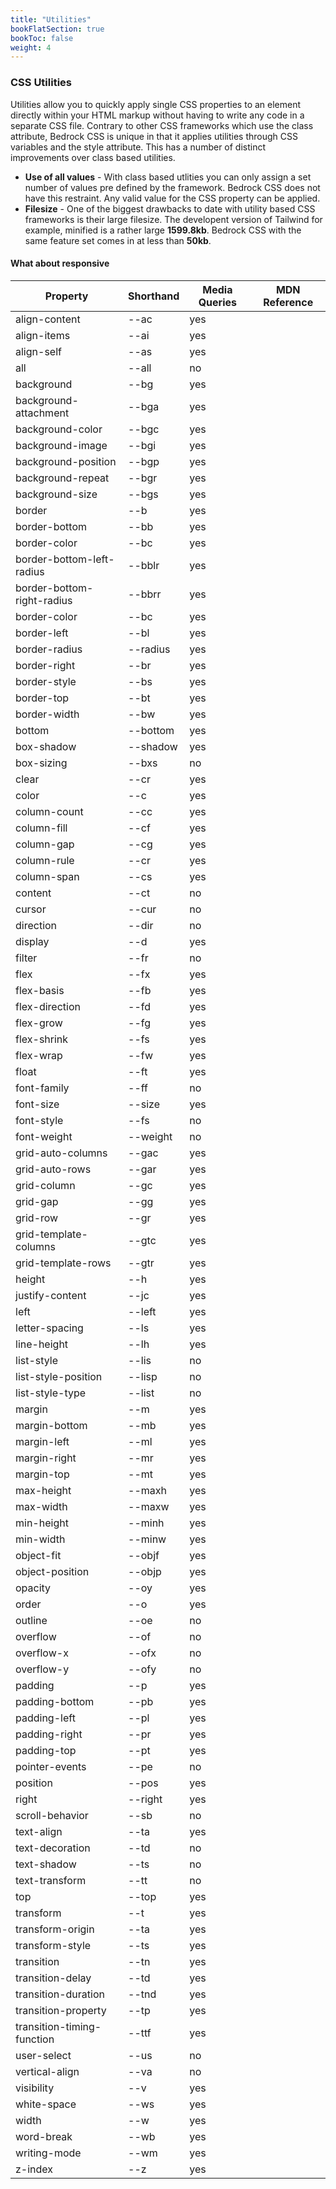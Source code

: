 ```yaml
---
title: "Utilities"
bookFlatSection: true
bookToc: false
weight: 4
---
```


### CSS Utilities

Utilities allow you to quickly apply single CSS properties to an element directly within your HTML markup without having to write any code in a separate CSS file. Contrary to other CSS frameworks which use the class attribute, Bedrock CSS is unique in that it applies utilities through CSS variables and the style attribute. This has a number of distinct improvements over class based utilities.

- **Use of all values** - With class based utlities you can only assign a set number of values pre defined by the framework. Bedrock CSS does not have this restraint. Any valid value for the CSS property can be applied.
- **Filesize** - One of the biggest drawbacks to date with utility based CSS frameworks is their large filesize. The developent version of Tailwind for example, minified is a rather large **1599.8kb**. Bedrock CSS with the same feature set comes in at less than **50kb**. 

#### What about responsive

| Property                   | Shorthand                                                              | Media Queries | MDN Reference                                                                                                               |
|----------------------------|------------------------------------------------------------------------|---------------|-----------------------------------------------------------------------------------------------------------------------------|
| align-content              | <span style="--weight:bold; --us:all" class="shorthand">\-\-ac</a>     | yes           | <a href="https://developer.mozilla.org/en-US/docs/Web/CSS/align-content" target="_blank" class="link-mdn"></a>              |
| align-items                | <span style="--weight:bold; --us:all" class="shorthand">\-\-ai</a>     | yes           | <a href="https://developer.mozilla.org/en-US/docs/Web/CSS/align-items" target="_blank" class="link-mdn"></a>                |
| align-self                 | <span style="--weight:bold; --us:all" class="shorthand">\-\-as</a>     | yes           | <a href="https://developer.mozilla.org/en-US/docs/Web/CSS/align-self" target="_blank" class="link-mdn"></a>                 |
| all                        | <span style="--weight:bold; --us:all" class="shorthand">\-\-all</a>    | no            | <a href="https://developer.mozilla.org/en-US/docs/Web/CSS/all" target="_blank" class="link-mdn"></a>                        |
| background                 | <span style="--weight:bold; --us:all" class="shorthand">\-\-bg</a>     | yes           | <a href="https://developer.mozilla.org/en-US/docs/Web/CSS/background" target="_blank" class="link-mdn"></a>                 |
| background-attachment      | <span style="--weight:bold; --us:all" class="shorthand">\-\-bga</a>    | yes           | <a href="https://developer.mozilla.org/en-US/docs/Web/CSS/background-attachment" target="_blank" class="link-mdn"></a>      |
| background-color           | <span style="--weight:bold; --us:all" class="shorthand">\-\-bgc</a>    | yes           | <a href="https://developer.mozilla.org/en-US/docs/Web/CSS/background-color" target="_blank" class="link-mdn"></a>           |
| background-image           | <span style="--weight:bold; --us:all" class="shorthand">\-\-bgi</a>    | yes           | <a href="https://developer.mozilla.org/en-US/docs/Web/CSS/background-image" target="_blank" class="link-mdn"></a>           |
| background-position        | <span style="--weight:bold; --us:all" class="shorthand">\-\-bgp</a>    | yes           | <a href="https://developer.mozilla.org/en-US/docs/Web/CSS/background-position" target="_blank" class="link-mdn"></a>        |
| background-repeat          | <span style="--weight:bold; --us:all" class="shorthand">\-\-bgr</a>    | yes           | <a href="https://developer.mozilla.org/en-US/docs/Web/CSS/background-repeat" target="_blank" class="link-mdn"></a>          |
| background-size            | <span style="--weight:bold; --us:all" class="shorthand">\-\-bgs</a>    | yes           | <a href="https://developer.mozilla.org/en-US/docs/Web/CSS/background-size" target="_blank" class="link-mdn"></a>            |
| border                     | <span style="--weight:bold; --us:all" class="shorthand">\-\-b</a>      | yes           | <a href="https://developer.mozilla.org/en-US/docs/Web/CSS/border" target="_blank" class="link-mdn"></a>                     |
| border-bottom              | <span style="--weight:bold; --us:all" class="shorthand">\-\-bb</a>     | yes           | <a href="https://developer.mozilla.org/en-US/docs/Web/CSS/border-bottom" target="_blank" class="link-mdn"></a>              |
| border-color               | <span style="--weight:bold; --us:all" class="shorthand">\-\-bc</a>     | yes           | <a href="https://developer.mozilla.org/en-US/docs/Web/CSS/border-color" target="_blank" class="link-mdn"></a>               |
| border-bottom-left-radius  | <span style="--weight:bold; --us:all" class="shorthand">\-\-bblr</a>   | yes           | <a href="https://developer.mozilla.org/en-US/docs/Web/CSS/border-bottom-left-radius" target="_blank" class="link-mdn"></a>  |
| border-bottom-right-radius | <span style="--weight:bold; --us:all" class="shorthand">\-\-bbrr</a>   | yes           | <a href="https://developer.mozilla.org/en-US/docs/Web/CSS/border-bottom-right-radius" target="_blank" class="link-mdn"></a> |
| border-color               | <span style="--weight:bold; --us:all" class="shorthand">\-\-bc</a>     | yes           | <a href="https://developer.mozilla.org/en-US/docs/Web/CSS/border-color" target="_blank" class="link-mdn"></a>               |
| border-left                | <span style="--weight:bold; --us:all" class="shorthand">\-\-bl</a>     | yes           | <a href="https://developer.mozilla.org/en-US/docs/Web/CSS/border-left" target="_blank" class="link-mdn"></a>                |
| border-radius              | <span style="--weight:bold; --us:all" class="shorthand">\-\-radius</a> | yes           | <a href="https://developer.mozilla.org/en-US/docs/Web/CSS/border-radius" target="_blank" class="link-mdn"></a>              |
| border-right               | <span style="--weight:bold; --us:all" class="shorthand">\-\-br</a>     | yes           | <a href="https://developer.mozilla.org/en-US/docs/Web/CSS/border-right" target="_blank" class="link-mdn"></a>               |
| border-style               | <span style="--weight:bold; --us:all" class="shorthand">\-\-bs</a>     | yes           | <a href="https://developer.mozilla.org/en-US/docs/Web/CSS/border-style" target="_blank" class="link-mdn"></a>               |
| border-top                 | <span style="--weight:bold; --us:all" class="shorthand">\-\-bt</a>     | yes           | <a href="https://developer.mozilla.org/en-US/docs/Web/CSS/border-top" target="_blank" class="link-mdn"></a>                 |
| border-width               | <span style="--weight:bold; --us:all" class="shorthand">\-\-bw</a>     | yes           | <a href="https://developer.mozilla.org/en-US/docs/Web/CSS/border-width" target="_blank" class="link-mdn"></a>               |
| bottom                     | <span style="--weight:bold; --us:all" class="shorthand">\-\-bottom</a> | yes           | <a href="https://developer.mozilla.org/en-US/docs/Web/CSS/bottom" target="_blank" class="link-mdn"></a>                     |
| box-shadow                 | <span style="--weight:bold; --us:all" class="shorthand">\-\-shadow</a> | yes           | <a href="https://developer.mozilla.org/en-US/docs/Web/CSS/box-shadow" target="_blank" class="link-mdn"></a>                 |
| box-sizing                 | <span style="--weight:bold; --us:all" class="shorthand">\-\-bxs</a>    | no            | <a href="https://developer.mozilla.org/en-US/docs/Web/CSS/box-sizing" target="_blank" class="link-mdn"></a>                 |
| clear                      | <span style="--weight:bold; --us:all" class="shorthand">\-\-cr</a>     | yes           | <a href="https://developer.mozilla.org/en-US/docs/Web/CSS/clear" target="_blank" class="link-mdn"></a>                      |
| color                      | <span style="--weight:bold; --us:all" class="shorthand">\-\-c</a>      | yes           | <a href="https://developer.mozilla.org/en-US/docs/Web/CSS/color" target="_blank" class="link-mdn"></a>                      |
| column-count               | <span style="--weight:bold; --us:all" class="shorthand">\-\-cc</a>     | yes           | <a href="https://developer.mozilla.org/en-US/docs/Web/CSS/column-count" target="_blank" class="link-mdn"></a>               |
| column-fill                | <span style="--weight:bold; --us:all" class="shorthand">\-\-cf</a>     | yes           | <a href="https://developer.mozilla.org/en-US/docs/Web/CSS/column-fill" target="_blank" class="link-mdn"></a>                |
| column-gap                 | <span style="--weight:bold; --us:all" class="shorthand">\-\-cg</a>     | yes           | <a href="https://developer.mozilla.org/en-US/docs/Web/CSS/column-gap" target="_blank" class="link-mdn"></a>                 |
| column-rule                | <span style="--weight:bold; --us:all" class="shorthand">\-\-cr</a>     | yes           | <a href="https://developer.mozilla.org/en-US/docs/Web/CSS/column-rule" target="_blank" class="link-mdn"></a>                |
| column-span                | <span style="--weight:bold; --us:all" class="shorthand">\-\-cs</a>     | yes           | <a href="https://developer.mozilla.org/en-US/docs/Web/CSS/column-span" target="_blank" class="link-mdn"></a>                |
| content                    | <span style="--weight:bold; --us:all" class="shorthand">\-\-ct</a>     | no            | <a href="https://developer.mozilla.org/en-US/docs/Web/CSS/content" target="_blank" class="link-mdn"></a>                    |
| cursor                     | <span style="--weight:bold; --us:all" class="shorthand">\-\-cur</a>    | no            | <a href="https://developer.mozilla.org/en-US/docs/Web/CSS/cursor" target="_blank" class="link-mdn"></a>                     |
| direction                  | <span style="--weight:bold; --us:all" class="shorthand">\-\-dir</a>    | no            | <a href="https://developer.mozilla.org/en-US/docs/Web/CSS/direction" target="_blank" class="link-mdn"></a>                  |
| display                    | <span style="--weight:bold; --us:all" class="shorthand">\-\-d</a>      | yes           | <a href="https://developer.mozilla.org/en-US/docs/Web/CSS/display" target="_blank" class="link-mdn"></a>                    |
| filter                     | <span style="--weight:bold; --us:all" class="shorthand">\-\-fr</a>     | no            | <a href="https://developer.mozilla.org/en-US/docs/Web/CSS/filter" target="_blank" class="link-mdn"></a>                     |
| flex                       | <span style="--weight:bold; --us:all" class="shorthand">\-\-fx</a>     | yes           | <a href="https://developer.mozilla.org/en-US/docs/Web/CSS/flex" target="_blank" class="link-mdn"></a>                       |
| flex-basis                 | <span style="--weight:bold; --us:all" class="shorthand">\-\-fb</a>     | yes           | <a href="https://developer.mozilla.org/en-US/docs/Web/CSS/flex-basis" target="_blank" class="link-mdn"></a>                 |
| flex-direction             | <span style="--weight:bold; --us:all" class="shorthand">\-\-fd</a>     | yes           | <a href="https://developer.mozilla.org/en-US/docs/Web/CSS/flex-direction" target="_blank" class="link-mdn"></a>             |
| flex-grow                  | <span style="--weight:bold; --us:all" class="shorthand">\-\-fg</a>     | yes           | <a href="https://developer.mozilla.org/en-US/docs/Web/CSS/flex-grow" target="_blank" class="link-mdn"></a>                  |
| flex-shrink                | <span style="--weight:bold; --us:all" class="shorthand">\-\-fs</a>     | yes           | <a href="https://developer.mozilla.org/en-US/docs/Web/CSS/flex-shrink" target="_blank" class="link-mdn"></a>                |
| flex-wrap                  | <span style="--weight:bold; --us:all" class="shorthand">\-\-fw</a>     | yes           | <a href="https://developer.mozilla.org/en-US/docs/Web/CSS/flex-wrap" target="_blank" class="link-mdn"></a>                  |
| float                      | <span style="--weight:bold; --us:all" class="shorthand">\-\-ft</a>     | yes           | <a href="https://developer.mozilla.org/en-US/docs/Web/CSS/float" target="_blank" class="link-mdn"></a>                      |
| font-family                | <span style="--weight:bold; --us:all" class="shorthand">\-\-ff</a>     | no            | <a href="https://developer.mozilla.org/en-US/docs/Web/CSS/font-family" target="_blank" class="link-mdn"></a>                |
| font-size                  | <span style="--weight:bold; --us:all" class="shorthand">\-\-size</a>   | yes           | <a href="https://developer.mozilla.org/en-US/docs/Web/CSS/font-size" target="_blank" class="link-mdn"></a>                  |
| font-style                 | <span style="--weight:bold; --us:all" class="shorthand">\-\-fs</a>     | no            | <a href="https://developer.mozilla.org/en-US/docs/Web/CSS/font-style" target="_blank" class="link-mdn"></a>                 |
| font-weight                | <span style="--weight:bold; --us:all" class="shorthand">\-\-weight</a> | no            | <a href="https://developer.mozilla.org/en-US/docs/Web/CSS/font-weight" target="_blank" class="link-mdn"></a>                |
| grid-auto-columns          | <span style="--weight:bold; --us:all" class="shorthand">\-\-gac</a>    | yes           | <a href="https://developer.mozilla.org/en-US/docs/Web/CSS/grid-auto-columns" target="_blank" class="link-mdn"></a>          |
| grid-auto-rows             | <span style="--weight:bold; --us:all" class="shorthand">\-\-gar</a>    | yes           | <a href="https://developer.mozilla.org/en-US/docs/Web/CSS/grid-auto-rows" target="_blank" class="link-mdn"></a>             |
| grid-column                | <span style="--weight:bold; --us:all" class="shorthand">\-\-gc</a>     | yes           | <a href="https://developer.mozilla.org/en-US/docs/Web/CSS/grid-column" target="_blank" class="link-mdn"></a>                |
| grid-gap                   | <span style="--weight:bold; --us:all" class="shorthand">\-\-gg</a>     | yes           | <a href="https://developer.mozilla.org/en-US/docs/Web/CSS/grid-gap" target="_blank" class="link-mdn"></a>                   |
| grid-row                   | <span style="--weight:bold; --us:all" class="shorthand">\-\-gr</a>     | yes           | <a href="https://developer.mozilla.org/en-US/docs/Web/CSS/grid-row" target="_blank" class="link-mdn"></a>                   |
| grid-template-columns      | <span style="--weight:bold; --us:all" class="shorthand">\-\-gtc</a>    | yes           | <a href="https://developer.mozilla.org/en-US/docs/Web/CSS/grid-template-columns" target="_blank" class="link-mdn"></a>      |
| grid-template-rows         | <span style="--weight:bold; --us:all" class="shorthand">\-\-gtr</a>    | yes           | <a href="https://developer.mozilla.org/en-US/docs/Web/CSS/grid-template-rows" target="_blank" class="link-mdn"></a>         |
| height                     | <span style="--weight:bold; --us:all" class="shorthand">\-\-h</a>      | yes           | <a href="https://developer.mozilla.org/en-US/docs/Web/CSS/height" target="_blank" class="link-mdn"></a>                     |
| justify-content            | <span style="--weight:bold; --us:all" class="shorthand">\-\-jc</a>     | yes           | <a href="https://developer.mozilla.org/en-US/docs/Web/CSS/justify-content" target="_blank" class="link-mdn"></a>            |
| left                       | <span style="--weight:bold; --us:all" class="shorthand">\-\-left</a>   | yes           | <a href="https://developer.mozilla.org/en-US/docs/Web/CSS/left" target="_blank" class="link-mdn"></a>                       |
| letter-spacing             | <span style="--weight:bold; --us:all" class="shorthand">\-\-ls</a>     | yes           | <a href="https://developer.mozilla.org/en-US/docs/Web/CSS/letter-spacing" target="_blank" class="link-mdn"></a>             |
| line-height                | <span style="--weight:bold; --us:all" class="shorthand">\-\-lh</a>     | yes           | <a href="https://developer.mozilla.org/en-US/docs/Web/CSS/line-height" target="_blank" class="link-mdn"></a>                |
| list-style                 | <span style="--weight:bold; --us:all" class="shorthand">\-\-lis</a>    | no            | <a href="https://developer.mozilla.org/en-US/docs/Web/CSS/list-style" target="_blank" class="link-mdn"></a>                 |
| list-style-position        | <span style="--weight:bold; --us:all" class="shorthand">\-\-lisp</a>   | no            | <a href="https://developer.mozilla.org/en-US/docs/Web/CSS/list-style-position" target="_blank" class="link-mdn"></a>        |
| list-style-type            | <span style="--weight:bold; --us:all" class="shorthand">\-\-list</a>   | no            | <a href="https://developer.mozilla.org/en-US/docs/Web/CSS/list-style-type" target="_blank" class="link-mdn"></a>            |
| margin                     | <span style="--weight:bold; --us:all" class="shorthand">\-\-m</a>      | yes           | <a href="https://developer.mozilla.org/en-US/docs/Web/CSS/margin" target="_blank" class="link-mdn"></a>                     |
| margin-bottom              | <span style="--weight:bold; --us:all" class="shorthand">\-\-mb</a>     | yes           | <a href="https://developer.mozilla.org/en-US/docs/Web/CSS/margin-bottom" target="_blank" class="link-mdn"></a>              |
| margin-left                | <span style="--weight:bold; --us:all" class="shorthand">\-\-ml</a>     | yes           | <a href="https://developer.mozilla.org/en-US/docs/Web/CSS/margin-left" target="_blank" class="link-mdn"></a>                |
| margin-right               | <span style="--weight:bold; --us:all" class="shorthand">\-\-mr</a>     | yes           | <a href="https://developer.mozilla.org/en-US/docs/Web/CSS/margin-right" target="_blank" class="link-mdn"></a>               |
| margin-top                 | <span style="--weight:bold; --us:all" class="shorthand">\-\-mt</a>     | yes           | <a href="https://developer.mozilla.org/en-US/docs/Web/CSS/margin-top" target="_blank" class="link-mdn"></a>                 |
| max-height                 | <span style="--weight:bold; --us:all" class="shorthand">\-\-maxh</a>   | yes           | <a href="https://developer.mozilla.org/en-US/docs/Web/CSS/max-height" target="_blank" class="link-mdn"></a>                 |
| max-width                  | <span style="--weight:bold; --us:all" class="shorthand">\-\-maxw</a>   | yes           | <a href="https://developer.mozilla.org/en-US/docs/Web/CSS/max-width" target="_blank" class="link-mdn"></a>                  |
| min-height                 | <span style="--weight:bold; --us:all" class="shorthand">\-\-minh</a>   | yes           | <a href="https://developer.mozilla.org/en-US/docs/Web/CSS/min-height" target="_blank" class="link-mdn"></a>                 |
| min-width                  | <span style="--weight:bold; --us:all" class="shorthand">\-\-minw</a>   | yes           | <a href="https://developer.mozilla.org/en-US/docs/Web/CSS/min-width" target="_blank" class="link-mdn"></a>                  |
| object-fit                 | <span style="--weight:bold; --us:all" class="shorthand">\-\-objf</a>     | yes           | <a href="https://developer.mozilla.org/en-US/docs/Web/CSS/object-fit" target="_blank" class="link-mdn"></a>                 |
| object-position            | <span style="--weight:bold; --us:all" class="shorthand">\-\-objp</a>     | yes           | <a href="https://developer.mozilla.org/en-US/docs/Web/CSS/object-position" target="_blank" class="link-mdn"></a>            |
| opacity                    | <span style="--weight:bold; --us:all" class="shorthand">\-\-oy</a>     | yes           | <a href="https://developer.mozilla.org/en-US/docs/Web/CSS/opacity" target="_blank" class="link-mdn"></a>                    |
| order                      | <span style="--weight:bold; --us:all" class="shorthand">\-\-o</a>      | yes           | <a href="https://developer.mozilla.org/en-US/docs/Web/CSS/order" target="_blank" class="link-mdn"></a>                      |
| outline                    | <span style="--weight:bold; --us:all" class="shorthand">\-\-oe</a>     | no            | <a href="https://developer.mozilla.org/en-US/docs/Web/CSS/outline" target="_blank" class="link-mdn"></a>                    |
| overflow                   | <span style="--weight:bold; --us:all" class="shorthand">\-\-of</a>     | no            | <a href="https://developer.mozilla.org/en-US/docs/Web/CSS/overflow" target="_blank" class="link-mdn"></a>                   |
| overflow-x                 | <span style="--weight:bold; --us:all" class="shorthand">\-\-ofx</a>    | no            | <a href="https://developer.mozilla.org/en-US/docs/Web/CSS/overflow-x" target="_blank" class="link-mdn"></a>                 |
| overflow-y                 | <span style="--weight:bold; --us:all" class="shorthand">\-\-ofy</a>    | no            | <a href="https://developer.mozilla.org/en-US/docs/Web/CSS/overflow-y" target="_blank" class="link-mdn"></a>                 |
| padding                    | <span style="--weight:bold; --us:all" class="shorthand">\-\-p</a>      | yes           | <a href="https://developer.mozilla.org/en-US/docs/Web/CSS/padding" target="_blank" class="link-mdn"></a>                    |
| padding-bottom             | <span style="--weight:bold; --us:all" class="shorthand">\-\-pb</a>     | yes           | <a href="https://developer.mozilla.org/en-US/docs/Web/CSS/padding-bottom" target="_blank" class="link-mdn"></a>             |
| padding-left               | <span style="--weight:bold; --us:all" class="shorthand">\-\-pl</a>     | yes           | <a href="https://developer.mozilla.org/en-US/docs/Web/CSS/padding-left" target="_blank" class="link-mdn"></a>               |
| padding-right              | <span style="--weight:bold; --us:all" class="shorthand">\-\-pr</a>     | yes           | <a href="https://developer.mozilla.org/en-US/docs/Web/CSS/padding-right" target="_blank" class="link-mdn"></a>              |
| padding-top                | <span style="--weight:bold; --us:all" class="shorthand">\-\-pt</a>     | yes           | <a href="https://developer.mozilla.org/en-US/docs/Web/CSS/padding-top" target="_blank" class="link-mdn"></a>                |
| pointer-events             | <span style="--weight:bold; --us:all" class="shorthand">\-\-pe</a>     | no            | <a href="https://developer.mozilla.org/en-US/docs/Web/CSS/pointer-events" target="_blank" class="link-mdn"></a>             |
| position                   | <span style="--weight:bold; --us:all" class="shorthand">\-\-pos</a>    | yes           | <a href="https://developer.mozilla.org/en-US/docs/Web/CSS/position" target="_blank" class="link-mdn"></a>                   |
| right                      | <span style="--weight:bold; --us:all" class="shorthand">\-\-right</a>  | yes           | <a href="https://developer.mozilla.org/en-US/docs/Web/CSS/right" target="_blank" class="link-mdn"></a>                      |
| scroll-behavior            | <span style="--weight:bold; --us:all" class="shorthand">\-\-sb</a>     | no            | <a href="https://developer.mozilla.org/en-US/docs/Web/CSS/scroll-behavior" target="_blank" class="link-mdn"></a>            |
| text-align                 | <span style="--weight:bold; --us:all" class="shorthand">\-\-ta</a>     | yes           | <a href="https://developer.mozilla.org/en-US/docs/Web/CSS/text-align" target="_blank" class="link-mdn"></a>                 |
| text-decoration            | <span style="--weight:bold; --us:all" class="shorthand">\-\-td</a>     | no            | <a href="https://developer.mozilla.org/en-US/docs/Web/CSS/text-decoration" target="_blank" class="link-mdn"></a>            |
| text-shadow                | <span style="--weight:bold; --us:all" class="shorthand">\-\-ts</a>     | no            | <a href="https://developer.mozilla.org/en-US/docs/Web/CSS/text-shadow" target="_blank" class="link-mdn"></a>                |
| text-transform             | <span style="--weight:bold; --us:all" class="shorthand">\-\-tt</a>     | no            | <a href="https://developer.mozilla.org/en-US/docs/Web/CSS/text-transform" target="_blank" class="link-mdn"></a>             |
| top                        | <span style="--weight:bold; --us:all" class="shorthand">\-\-top</a>    | yes           | <a href="https://developer.mozilla.org/en-US/docs/Web/CSS/top" target="_blank" class="link-mdn"></a>                        |
| transform                  | <span style="--weight:bold; --us:all" class="shorthand">\-\-t</a>      | yes           | <a href="https://developer.mozilla.org/en-US/docs/Web/CSS/transform" target="_blank" class="link-mdn"></a>                  |
| transform-origin           | <span style="--weight:bold; --us:all" class="shorthand">\-\-ta</a>     | yes           | <a href="https://developer.mozilla.org/en-US/docs/Web/CSS/transform-origin" target="_blank" class="link-mdn"></a>           |
| transform-style            | <span style="--weight:bold; --us:all" class="shorthand">\-\-ts</a>     | yes           | <a href="https://developer.mozilla.org/en-US/docs/Web/CSS/transform-style" target="_blank" class="link-mdn"></a>            |
| transition                 | <span style="--weight:bold; --us:all" class="shorthand">\-\-tn</a>     | yes           | <a href="https://developer.mozilla.org/en-US/docs/Web/CSS/transition" target="_blank" class="link-mdn"></a>                 |
| transition-delay           | <span style="--weight:bold; --us:all" class="shorthand">\-\-td</a>     | yes           | <a href="https://developer.mozilla.org/en-US/docs/Web/CSS/transition-delay" target="_blank" class="link-mdn"></a>           |
| transition-duration        | <span style="--weight:bold; --us:all" class="shorthand">\-\-tnd</a>    | yes           | <a href="https://developer.mozilla.org/en-US/docs/Web/CSS/transition-duration" target="_blank" class="link-mdn"></a>        |
| transition-property        | <span style="--weight:bold; --us:all" class="shorthand">\-\-tp</a>     | yes           | <a href="https://developer.mozilla.org/en-US/docs/Web/CSS/transition-property" target="_blank" class="link-mdn"></a>        |
| transition-timing-function | <span style="--weight:bold; --us:all" class="shorthand">\-\-ttf</a>    | yes           | <a href="https://developer.mozilla.org/en-US/docs/Web/CSS/transition-timing-function" target="_blank" class="link-mdn"></a> |
| user-select                | <span style="--weight:bold; --us:all" class="shorthand">\-\-us</a>     | no            | <a href="https://developer.mozilla.org/en-US/docs/Web/CSS/user-select" target="_blank" class="link-mdn"></a>                |
| vertical-align             | <span style="--weight:bold; --us:all" class="shorthand">\-\-va</a>     | no            | <a href="https://developer.mozilla.org/en-US/docs/Web/CSS/vertical-align" target="_blank" class="link-mdn"></a>             |
| visibility                 | <span style="--weight:bold; --us:all" class="shorthand">\-\-v</a>      | yes           | <a href="https://developer.mozilla.org/en-US/docs/Web/CSS/visibility" target="_blank" class="link-mdn"></a>                 |
| white-space                | <span style="--weight:bold; --us:all" class="shorthand">\-\-ws</a>     | yes           | <a href="https://developer.mozilla.org/en-US/docs/Web/CSS/white-space" target="_blank" class="link-mdn"></a>                |
| width                      | <span style="--weight:bold; --us:all" class="shorthand">\-\-w</a>      | yes           | <a href="https://developer.mozilla.org/en-US/docs/Web/CSS/width" target="_blank" class="link-mdn"></a>                      |
| word-break                 | <span style="--weight:bold; --us:all" class="shorthand">\-\-wb</a>     | yes           | <a href="https://developer.mozilla.org/en-US/docs/Web/CSS/word-break" target="_blank" class="link-mdn"></a>                 |
| writing-mode               | <span style="--weight:bold; --us:all" class="shorthand">\-\-wm</a>     | yes           | <a href="https://developer.mozilla.org/en-US/docs/Web/CSS/writing-mode" target="_blank" class="link-mdn"></a>               |
| z-index                    | <span style="--weight:bold; --us:all" class="shorthand">\-\-z</a>      | yes           | <a href="https://developer.mozilla.org/en-US/docs/Web/CSS/z-index" target="_blank" class="link-mdn"></a>                    |
